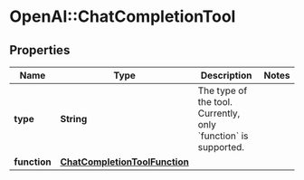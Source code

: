 # OpenAI::ChatCompletionTool

## Properties
Name | Type | Description | Notes
------------ | ------------- | ------------- | -------------
**type** | **String** | The type of the tool. Currently, only &#x60;function&#x60; is supported. | 
**function** | [**ChatCompletionToolFunction**](ChatCompletionToolFunction.md) |  | 

